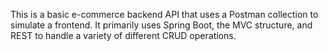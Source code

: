 This is a basic e-commerce backend API that uses a Postman collection to simulate a frontend. It primarily uses Spring Boot, the MVC structure, and REST to handle a variety of different CRUD operations.
